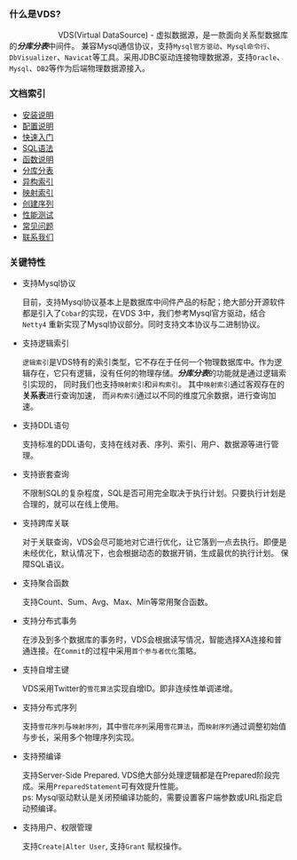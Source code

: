 ### 什么是VDS?
	
	
&emsp;&emsp;&emsp;&emsp;&emsp;&emsp;
VDS(Virtual DataSource) - 虚拟数据源，是一款面向关系型数据库的***分库分表***中间件。 兼容Mysql通信协议，支持`Mysql官方驱动`、`Mysql命令行`、`DbVisualizer`、`Navicat`等工具。采用JDBC驱动连接物理数据源，支持`Oracle`、`Mysql`、`DB2`等作为后端物理数据源接入。

### 文档索引
* [安装说明](setup.html)
* [配置说明](config.html)
* [快速入门](quick_start.html)
* [SQL语法](sql.html)
* [函数说明](function.html) 
* [分库分表](sharding.html)
* [异构索引](Isomerism_index.html)
* [映射索引](mapping_index.html)
* [创建序列](sequence.html)
* [性能测试](tpcc/TPC-C_test_result.htm)
* [常见问题](faq.html)
* [联系我们](contact.html)

### 关键特性

* 支持Mysql协议

	目前，支持Mysql协议基本上是数据库中间件产品的标配；绝大部分开源软件都是引入了`Cobar`的实现，在VDS 3中，我们参考Mysql官方驱动，结合`Netty4` 重新实现了Mysql协议部分。同时支持文本协议与二进制协议。
* 支持逻辑索引
	
	`逻辑索引`是VDS特有的索引类型，它不存在于任何一个物理数据库中。作为逻辑存在，它只有逻辑，没有任何的物理存储。***分库分表***的功能就是通过逻辑索引实现的， 同时我们也支持`映射索引`和`异构索引`。 其中`映射索引`通过客观存在的**关系表**进行查询加速， 而`异构索引`通过以不同的维度冗余数据，进行查询加速。
* 支持DDL语句
	
	支持标准的DDL语句，支持在线对表、序列、索引、用户、数据源等进行管理。
* 支持嵌套查询
	
	不限制SQL的复杂程度，SQL是否可用完全取决于执行计划。只要执行计划是合理的，就可以在线上使用。
* 支持跨库关联

   对于关联查询，VDS会尽可能地对它进行优化，让它落到一点去执行。即便是未经优化，默认情况下，也会根据动态的数据开销，生成最优的执行计划。 保障SQL语议。
* 支持聚合函数
	
	支持Count、Sum、Avg、Max、Min等常用聚合函数。
* 支持分布式事务

	在涉及到多个数据库的事务时，VDS会根据读写情况，智能选择XA连接和普通连接。在`Commit`的过程中采用`首个参与者优化`策略。
* 支持自增主键

	VDS采用Twitter的`雪花算法`实现自增ID。即非连续性单调递增。
* 支持分布式序列

	支持`雪花序列`与`映射序列`，其中`雪花序列`采用`雪花算法`，而`映射序列`通过调整初始值与步长，采用多个物理序列实现。
* 支持预编译

	支持Server-Side Prepared. VDS绝大部分处理逻辑都是在Prepared阶段完成。采用`PreparedStatement`可有效提升性能。
	<br/>ps: Mysql驱动默认是关闭预编译功能的，需要设置客户端参数或URL指定启动预编译。
* 支持用户、权限管理
	
	支持`Create|Alter User`, 支持`Grant` 赋权操作。
	




